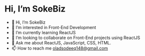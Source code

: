  <h1 style='align: center;'>  Hi, I’m SokeBiz </h2>
 

- 👋 Hi, I’m SokeBiz
- 👀 I’m interested in Front-End Development
- 🌱 I’m currently learning ReactJS 
- 💞️ I’m looking to collaborate on Front-End projects using ReactJS
- 💬 Ask me about ReactJS, JavaScript, CSS, HTML.
- 📫 How to reach me oladsodeeq148@gmail.com

